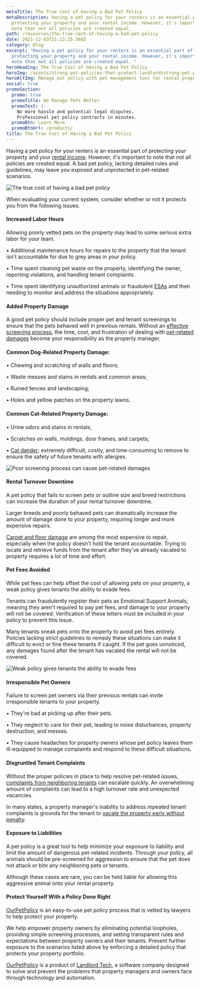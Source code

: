 ```yaml
---
metaTitle: The True Cost of Having a Bad Pet Policy
metaDescription: Having a pet policy for your renters is an essential part of
  protecting your property and your rental income. However, it's important to
  note that not all policies are created equal.
path: /resources/the-true-cost-of-having-a-bad-pet-policy
date: 2021-12-03T21:13:25.560Z
category: Blog
excerpt: "Having a pet policy for your renters is an essential part of
  protecting your property and your rental income. However, it's important to
  note that not all policies are created equal. "
heroHeading: The True Cost of Having a Bad Pet Policy
heroImg: /assets/strong-pet-policies-that-protect-landlordsstrong-pet-policies-that-protect-landlords.jpg
heroAltImg: Manage pet policy with pet management tool for rental property
social: true
promoSection:
  promo: true
  promoTitle: We Manage Pets Better
  promoText: |-
    No more hassle and potential legal disputes. 
    Professional pet policy contracts in minutes.
  promoBtn: Learn More
  promoBtnUrl: /products/
title: The True Cost of Having a Bad Pet Policy
---
```

Having a pet policy for your renters is an essential part of protecting your property and your [rental income](/resources/how-to-increase-your-rental-income-in-2023). However, it's important to note that not all policies are created equal. A bad pet policy, lacking detailed rules and guidelines, may leave you exposed and unprotected in pet-related scenarios.

![The true cost of having a bad pet policy](/assets/manage-pets-in-your-rentals.jpeg)

When evaluating your current system, consider whether or not it protects you from the following issues.

#### Increased Labor Hours

Allowing poorly vetted pets on the property may lead to some serious extra labor for your team.

• Additional maintenance hours for repairs to the property that the tenant isn't accountable for due to grey areas in your policy.

• Time spent cleaning pet waste on the property, identifying the owner, reporting violations, and handling tenant complaints.

• Time spent identifying unauthorized animals or fraudulent [ESAs](/resources/what-landlords-need-to-know-about-esas-in-2022) and then needing to monitor and address the situations appropriately.

#### Added Property Damage

A good pet policy should include proper pet and tenant screenings to ensure that the pets behaved well in previous rentals. Without an [effective screening process](/resources/best-practices-to-properly-screen-pets-for-apartments), the time, cost, and frustration of dealing with [pet-related damages](https://www.cicreports.com/resources/cats-vs-dogs-which-can-cause-the-most-property-damage/) become your responsibility as the property manager.

#### Common Dog-Related Property Damage:

• Chewing and scratching of walls and floors;

• Waste messes and stains in rentals and common areas;

• Ruined fences and landscaping;

• Holes and yellow patches on the property lawns.

#### Common Cat-Related Property Damage:

• Urine odors and stains in rentals;

• Scratches on walls, moldings, door frames, and carpets;

• [Cat dander;](https://petdanderremovalservice.com/) extremely difficult, costly, and time-consuming to remove to ensure the safety of future tenants with allergies.

![Poor screening process can cause pet-related damages](/assets/pet-and-tenant-screening-for-landlords.jpg)

#### Rental Turnover Downtime

A pet policy that fails to screen pets or outline size and breed restrictions can increase the duration of your rental turnover downtime.

Larger breeds and poorly behaved pets can dramatically increase the amount of damage done to your property, requiring longer and more expensive repairs.

[Carpet and floor damage](https://tntcarpetcare.com/pet-damage-carpet-repair-cost/#:~:text=These%20things%20make%20you%20think,carpet%20is%20%24100%20to%20%24400.) are among the most expensive to repair, especially when the policy doesn't hold the tenant accountable. Trying to locate and retrieve funds from the tenant after they've already vacated to property requires a lot of time and effort.

#### Pet Fees Avoided

While pet fees can help offset the cost of allowing pets on your property, a weak policy gives tenants the ability to evade fees.

Tenants can fraudulently register their pets as Emotional Support Animals, meaning they aren't required to pay pet fees, and damage to your property will not be covered. Verification of these letters must be included in your policy to prevent this issue.

Many tenants sneak pets onto the property to avoid pet fees entirely. Policies lacking strict guidelines to remedy these situations can make it difficult to evict or fine these tenants if caught. If the pet goes unnoticed, any damages found after the tenant has vacated the rental will not be covered.

![Weak policy gives tenants the ability to evade fees](/assets/manage-fraudulent-esa-requests-online.jpg)

#### Irresponsible Pet Owners

Failure to screen pet owners via their previous rentals can invite irresponsible tenants to your property.

• They're bad at picking up after their pets.

• They neglect to care for their pet, leading to noise disturbances, property destruction, and messes.

• They cause headaches for property owners whose pet policy leaves them ill-equipped to manage complaints and respond to these difficult situations.

#### Disgruntled Tenant Complaints

Without the proper policies in place to help resolve pet-related issues, [complaints from neighboring tenants](https://www.renterswarehouse.com/education/barking-mad-resolving-tenant-complaints-pets) can escalate quickly. An overwhelming amount of complaints can lead to a high turnover rate and unexpected vacancies.

In many states, a property manager's inability to address repeated tenant complaints is grounds for the tenant to [vacate the property early without penalty](https://www.nolo.com/legal-encyclopedia/question-break-lease-noise-apartment-28219.html).

#### Exposure to Liabilities

A pet policy is a great tool to help minimize your exposure to liability and limit the amount of dangerous pet-related incidents. Through your policy, all animals should be pre-screened for aggression to ensure that the pet does not attack or bite any neighboring pets or tenants.

Although these cases are rare, you can be held liable for allowing this aggressive animal onto your rental property.

#### Protect Yourself With a Policy Done Right

[OurPetPolicy](https://www.landlordtech.com/products) is an easy-to-use pet policy process that is vetted by lawyers to help protect your property.

We help empower property owners by eliminating potential loopholes, providing simple screening processes, and setting transparent rules and expectations between property owners and their tenants. Prevent further exposure to the scenarios listed above by enforcing a detailed policy that protects your property portfolio.

[OurPetPolicy](https://www.landlordtech.com/products) is a product of [Landlord Tech](https://www.landlordtech.com), a software company designed to solve and prevent the problems that property managers and owners face through technology and automation.